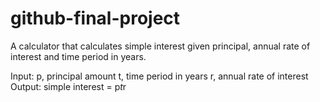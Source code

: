 # github-final-project
A calculator that calculates simple interest given principal, annual rate of interest and time period in years.

Input:
    p, principal amount
    t, time period in years
    r, annual rate of interest
Output:
    simple interest = p*t*r